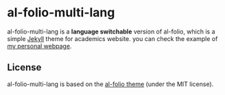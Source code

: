 # al-folio-multi-lang

al-folio-multi-lang is a **language switchable** version of al-folio, which is a simple [Jekyll](https://jekyllrb.com/) theme for academics website.
you can check the example of [my personal webpage](https://zhenjiang-zhao.github.io/).

## License
al-folio-multi-lang is based on the [al-folio theme](https://github.com/alshedivat/al-folio) (under the MIT license).
